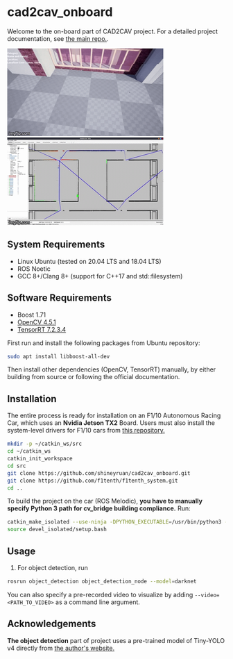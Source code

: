 # cad2cav_onboard
Welcome to the on-board part of CAD2CAV project. For a detailed project documentation, see [the main repo.](https://github.com/mlab-upenn/ISP2021-cad2cav).

![](docs/img/unreal.gif)
![](docs/img/automapper.gif)

## System Requirements
- Linux Ubuntu (tested on 20.04 LTS and 18.04 LTS)
- ROS Noetic
- GCC 8+/Clang 8+ (support for C++17 and std::filesystem)

## Software Requirements
- Boost 1.71
- [OpenCV 4.5.1](https://github.com/opencv/opencv/tree/4.5.1)
- [TensorRT 7.2.3.4](https://developer.nvidia.com/nvidia-tensorrt-7x-download)

First run and install the following packages from Ubuntu repository:
```bash
sudo apt install libboost-all-dev
```

Then install other dependencies (OpenCV, TensorRT) manually, by either building from source or following the official documentation.
## Installation
The entire process is ready for installation on an F1/10 Autonomous Racing Car, which uses an **Nvidia Jetson TX2** Board. Users must also install the system-level drivers for F1/10 cars from [this repository.](https://github.com/f1tenth/f1tenth_system.git)

```bash
mkdir -p ~/catkin_ws/src
cd ~/catkin_ws
catkin_init_workspace
cd src
git clone https://github.com/shineyruan/cad2cav_onboard.git
git clone https://github.com/f1tenth/f1tenth_system.git
cd ..
```

To build the project on the car (ROS Melodic), **you have to manually specify Python 3 path for cv_bridge building compliance.** Run:
```bash
catkin_make_isolated --use-ninja -DPYTHON_EXECUTABLE=/usr/bin/python3 -DPYTHON_INCLUDE_DIR=/usr/include/python3.6m -DPYTHON_LIBRARY=/usr/lib/aarch64-linux-gnu/libpython3.6m.so
source devel_isolated/setup.bash
```

## Usage
1. For object detection, run

```bash
rosrun object_detection object_detection_node --model=darknet
```
You can also specify a pre-recorded video to visualize by adding `--video=<PATH_TO_VIDEO>` as a command line argument.

## Acknowledgements
**The object detection** part of project uses a pre-trained model of Tiny-YOLO v4 directly from [the author's website.](https://github.com/AlexeyAB/darknet)
